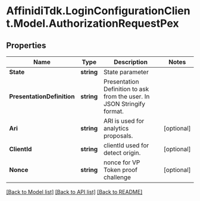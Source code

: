 # AffinidiTdk.LoginConfigurationClient.Model.AuthorizationRequestPex

## Properties

Name | Type | Description | Notes
------------ | ------------- | ------------- | -------------
**State** | **string** | State parameter | 
**PresentationDefinition** | **string** | Presentation Definition to ask from the user. In JSON Stringify format. | 
**Ari** | **string** | ARI is used for analytics proposals. | [optional] 
**ClientId** | **string** | clientId used for detect origin. | [optional] 
**Nonce** | **string** | nonce for VP Token proof challenge | [optional] 

[[Back to Model list]](../README.md#documentation-for-models) [[Back to API list]](../README.md#documentation-for-api-endpoints) [[Back to README]](../README.md)

